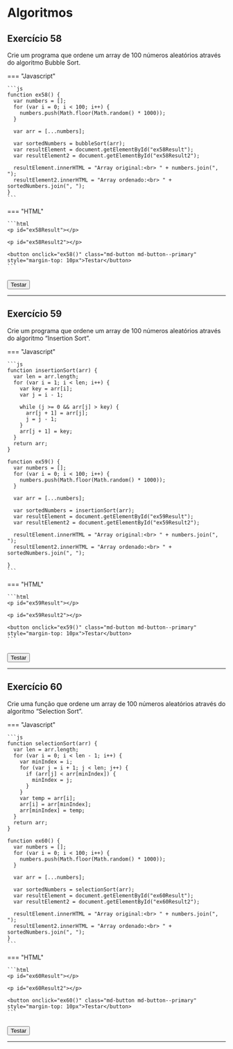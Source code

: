 # Algoritmos

## Exercício 58

Crie um programa que ordene um array de 100 números aleatórios através do algoritmo Bubble Sort.

=== "Javascript"

    ```js
    function ex58() {
      var numbers = [];
      for (var i = 0; i < 100; i++) {
        numbers.push(Math.floor(Math.random() * 1000));
      }

      var arr = [...numbers];

      var sortedNumbers = bubbleSort(arr);
      var resultElement = document.getElementById("ex58Result");
      var resultElement2 = document.getElementById("ex58Result2");

      resultElement.innerHTML = "Array original:<br> " + numbers.join(", ");
      resultElement2.innerHTML = "Array ordenado:<br> " + sortedNumbers.join(", ");
    }
    ```

=== "HTML"

    ```html
    <p id="ex58Result"></p>

    <p id="ex58Result2"></p>

    <button onclick="ex58()" class="md-button md-button--primary" style="margin-top: 10px">Testar</button>
    ```

<p id="ex58Result"></p>

<p id="ex58Result2"></p>

<button onclick="ex58()" class="md-button md-button--primary" style="margin-top: 10px">Testar</button>

---

## Exercício 59

Crie um programa que ordene um array de 100 números aleatórios através do algoritmo “Insertion Sort”.

=== "Javascript"

    ```js
    function insertionSort(arr) {
      var len = arr.length;
      for (var i = 1; i < len; i++) {
        var key = arr[i];
        var j = i - 1;

        while (j >= 0 && arr[j] > key) {
          arr[j + 1] = arr[j];
          j = j - 1;
        }
        arr[j + 1] = key;
      }
      return arr;
    }

    function ex59() {
      var numbers = [];
      for (var i = 0; i < 100; i++) {
        numbers.push(Math.floor(Math.random() * 1000));
      }

      var arr = [...numbers];

      var sortedNumbers = insertionSort(arr);
      var resultElement = document.getElementById("ex59Result");
      var resultElement2 = document.getElementById("ex59Result2");

      resultElement.innerHTML = "Array original:<br> " + numbers.join(", ");
      resultElement2.innerHTML = "Array ordenado:<br> " + sortedNumbers.join(", ");

    }
    ```

=== "HTML"

    ```html
    <p id="ex59Result"></p>

    <p id="ex59Result2"></p>

    <button onclick="ex59()" class="md-button md-button--primary" style="margin-top: 10px">Testar</button>
    ```

<p id="ex59Result"></p>

<p id="ex59Result2"></p>

<button onclick="ex59()" class="md-button md-button--primary" style="margin-top: 10px">Testar</button>

---

## Exercício 60

Crie uma função que ordene um array de 100 números aleatórios através do algoritmo “Selection Sort”.

=== "Javascript"

    ```js
    function selectionSort(arr) {
      var len = arr.length;
      for (var i = 0; i < len - 1; i++) {
        var minIndex = i;
        for (var j = i + 1; j < len; j++) {
          if (arr[j] < arr[minIndex]) {
            minIndex = j;
          }
        }
        var temp = arr[i];
        arr[i] = arr[minIndex];
        arr[minIndex] = temp;
      }
      return arr;
    }

    function ex60() {
      var numbers = [];
      for (var i = 0; i < 100; i++) {
        numbers.push(Math.floor(Math.random() * 1000));
      }

      var arr = [...numbers];

      var sortedNumbers = selectionSort(arr);
      var resultElement = document.getElementById("ex60Result");
      var resultElement2 = document.getElementById("ex60Result2");

      resultElement.innerHTML = "Array original:<br> " + numbers.join(", ");
      resultElement2.innerHTML = "Array ordenado:<br> " + sortedNumbers.join(", ");
    }
    ```

=== "HTML"

    ```html
    <p id="ex60Result"></p>

    <p id="ex60Result2"></p>

    <button onclick="ex60()" class="md-button md-button--primary" style="margin-top: 10px">Testar</button>
    ```

<p id="ex60Result"></p>

<p id="ex60Result2"></p>

<button onclick="ex60()" class="md-button md-button--primary" style="margin-top: 10px">Testar</button>

---